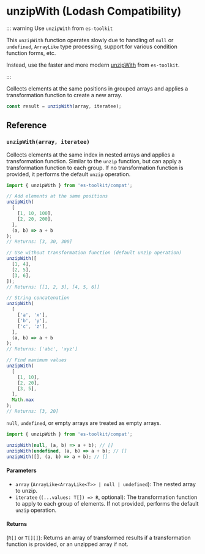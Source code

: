 # unzipWith (Lodash Compatibility)

::: warning Use `unzipWith` from `es-toolkit`

This `unzipWith` function operates slowly due to handling of `null` or `undefined`, `ArrayLike` type processing, support for various condition function forms, etc.

Instead, use the faster and more modern [unzipWith](../../array/unzipWith.md) from `es-toolkit`.

:::

Collects elements at the same positions in grouped arrays and applies a transformation function to create a new array.

```typescript
const result = unzipWith(array, iteratee);
```

## Reference

### `unzipWith(array, iteratee)`

Collects elements at the same index in nested arrays and applies a transformation function. Similar to the `unzip` function, but can apply a transformation function to each group. If no transformation function is provided, it performs the default `unzip` operation.

```typescript
import { unzipWith } from 'es-toolkit/compat';

// Add elements at the same positions
unzipWith(
  [
    [1, 10, 100],
    [2, 20, 200],
  ],
  (a, b) => a + b
);
// Returns: [3, 30, 300]

// Use without transformation function (default unzip operation)
unzipWith([
  [1, 4],
  [2, 5],
  [3, 6],
]);
// Returns: [[1, 2, 3], [4, 5, 6]]

// String concatenation
unzipWith(
  [
    ['a', 'x'],
    ['b', 'y'],
    ['c', 'z'],
  ],
  (a, b) => a + b
);
// Returns: ['abc', 'xyz']

// Find maximum values
unzipWith(
  [
    [1, 10],
    [2, 20],
    [3, 5],
  ],
  Math.max
);
// Returns: [3, 20]
```

`null`, `undefined`, or empty arrays are treated as empty arrays.

```typescript
import { unzipWith } from 'es-toolkit/compat';

unzipWith(null, (a, b) => a + b); // []
unzipWith(undefined, (a, b) => a + b); // []
unzipWith([], (a, b) => a + b); // []
```

#### Parameters

- `array` (`ArrayLike<ArrayLike<T>> | null | undefined`): The nested array to unzip.
- `iteratee` (`(...values: T[]) => R`, optional): The transformation function to apply to each group of elements. If not provided, performs the default `unzip` operation.

#### Returns

(`R[]` or `T[][]`): Returns an array of transformed results if a transformation function is provided, or an unzipped array if not.
